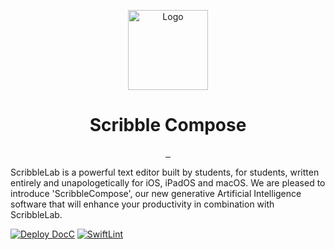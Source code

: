 <p align="center">
  <img src="https://github.com/ScribbleLabApp/ScribbleLabCLI/assets/129311622/d35ec042-0f65-4b7e-9f77-587575cfd495" alt="Logo" height="128">
  <h1 align="center">Scribble Compose</h1>
</p>

<p align="center">
  <a aria-label="Follow ScribbleLab on Github" href="https://github.com/ScribbleLabApp" target="_blank">
    <img alt="" src="https://img.shields.io/badge/Follow%20@ScribbleLabApp-black.svg?style=for-the-badge&logo=Github">
  </a>
  <a aria-label="Read the Documentation" href="scribblelabapp.github.io/docs/" target="_blank">
    <img alt="" src="https://img.shields.io/badge/Documentation-black.svg?style=for-the-badge&logo=readthedocs&logoColor=blue">
  </a>
  <a aria-label="Join the community on Discord (Soon)" href="" target="_blank">
    <img alt="" src="https://img.shields.io/badge/Join%20the%20community%20(Soon)-black.svg?style=for-the-badge&logo=Discord">
  </a>
</p>

ScribbleLab is a powerful text editor built by students, for students, written entirely and unapologetically for iOS, iPadOS and macOS. 
We are pleased to introduce 'ScribbleCompose', our new generative Artificial Intelligence software that will enhance your productivity in combination with ScribbleLab.

[![Deploy DocC](https://github.com/ScribbleLabApp/ScribbleLab-AI/actions/workflows/CI-deploy-docc.yml/badge.svg)](https://github.com/ScribbleLabApp/ScribbleLab-AI/actions/workflows/CI-deploy-docc.yml)
[![SwiftLint](https://github.com/ScribbleLabApp/ScribbleCompose/actions/workflows/CI-linting.yml/badge.svg)](https://github.com/ScribbleLabApp/ScribbleCompose/actions/workflows/CI-linting.yml)
